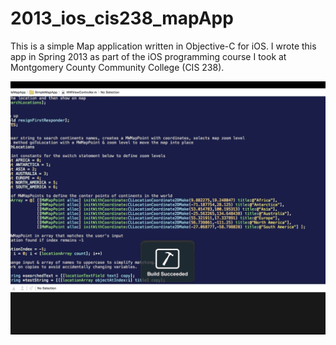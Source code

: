 2013_ios_cis238_mapApp
======================

This is a simple Map application written in Objective-C for iOS.
I wrote this app in Spring 2013 as part of the iOS programming course I took at Montgomery County Community College (CIS 238).

![Screenshot](screenshot.gif)
